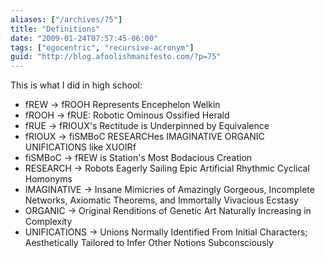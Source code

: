 ```yaml
---
aliases: ["/archives/75"]
title: "Definitions"
date: "2009-01-24T07:57:45-06:00"
tags: ["egocentric", "recursive-acronym"]
guid: "http://blog.afoolishmanifesto.com/?p=75"
---
```

This is what I did in high school:

 * fREW → fROOH Represents Encephelon Welkin
 * fROOH → fRUE: Robotic Ominous Ossified Herald
 * fRUE → fRIOUX's Rectitude is Underpinned by Equivalence
 * fRIOUX → fiSMBoC RESEARCHes IMAGINATIVE ORGANIC UNIFICATIONS like XUOIRf
 * fiSMBoC → fREW is Station's Most Bodacious Creation
 * RESEARCH → Robots Eagerly Sailing Epic Artificial Rhythmic Cyclical Homonyms
 * IMAGINATIVE → Insane Mimicries of Amazingly Gorgeous, Incomplete Networks, Axiomatic Theorems, and Immortally Vivacious Ecstasy
 * ORGANIC → Original Renditions of Genetic Art Naturally Increasing in Complexity
 * UNIFICATIONS → Unions Normally Identified From Initial Characters; Aesthetically Tailored to Infer Other Notions Subconsciously
